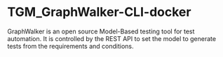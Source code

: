 # TGM_GraphWalker-CLI-docker
 GraphWalker is an open source Model-Based testing tool for test automation. It is controlled by the REST API to set the model to generate tests from the requirements and conditions.
